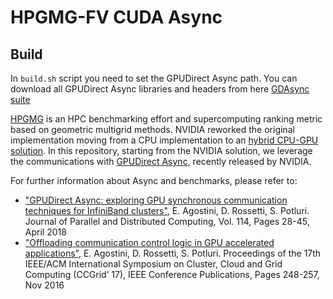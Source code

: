 # HPGMG-FV CUDA Async

## Build

In `build.sh` script you need to set the GPUDirect Async path.
You can download all GPUDirect Async libraries and headers from here [GDAsync suite](https://github.com/e-ago/gdasync)

[HPGMG](https://hpgmg.org) is an HPC benchmarking effort and supercomputing ranking metric based on geometric multigrid methods. NVIDIA reworked the original implementation moving from a CPU implementation to an [hybrid CPU-GPU solution](https://bitbucket.org/nsakharnykh/hpgmg-cuda).
In this repository, starting from the NVIDIA solution, we leverage the communications with [GPUDirect Async](https://github.com/gpudirect/libgdsync), recently released by NVIDIA.

For further information about Async and benchmarks, please refer to:

 - ["GPUDirect Async: exploring GPU synchronous communication techniques for InfiniBand clusters"](https://www.sciencedirect.com/science/article/pii/S0743731517303386), E. Agostini, D. Rossetti, S. Potluri. Journal of Parallel and Distributed Computing, Vol. 114, Pages 28-45, April 2018
 - ["Offloading communication control logic in GPU accelerated applications"](http://ieeexplore.ieee.org/document/7973709), E. Agostini, D. Rossetti, S. Potluri. Proceedings of the 17th IEEE/ACM International Symposium on Cluster, Cloud and Grid Computing (CCGrid’ 17), IEEE Conference Publications, Pages 248-257, Nov 2016
 